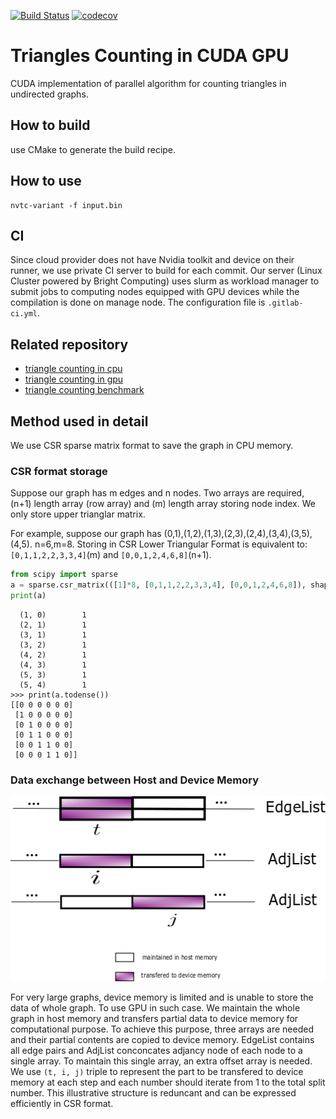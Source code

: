 [![Build Status](https://travis-ci.com/zhaofeng-shu33/triangle_counting_gpu.svg?branch=master)](https://travis-ci.com/zhaofeng-shu33/triangle_counting_gpu)
[![codecov](https://codecov.io/gh/zhaofeng-shu33/triangle_counting_gpu/branch/master/graph/badge.svg)](https://codecov.io/gh/zhaofeng-shu33/triangle_counting_gpu)

Triangles Counting in CUDA GPU
=========

CUDA implementation of parallel algorithm for counting triangles in undirected graphs.

## How to build
use CMake to generate the build recipe.

## How to use
```
nvtc-variant -f input.bin
```
## CI
Since cloud provider does not have Nvidia toolkit and device on their runner, we use private CI server to build for each commit.
Our server (Linux Cluster powered by Bright Computing) uses slurm as workload manager to submit jobs to computing nodes equipped with GPU devices while the 
compilation is done on manage node. The configuration file is `.gitlab-ci.yml`.

## Related repository
* [triangle counting in cpu](https://github.com/zhaofeng-shu33/triangle_counting)
* [triangle counting in gpu](https://github.com/adampolak/triangles)
* [triangle counting benchmark](https://github.com/zhaofeng-shu33/triangle_counting_benchmark)

## Method used in detail
We use CSR sparse matrix format to save the graph in CPU memory.
### CSR format storage
Suppose our graph has m edges and n nodes.
Two arrays are required, (n+1) length array
(row array) and (m) length array storing node index. We only store upper trianglar matrix.

For example, suppose our graph has (0,1),(1,2),(1,3),(2,3),(2,4),(3,4),(3,5),(4,5).
n=6,m=8.
Storing in CSR Lower Triangular Format is equivalent to:
`[0,1,1,2,2,3,3,4]`(m) and `[0,0,1,2,4,6,8]`(n+1).

```Python
from scipy import sparse
a = sparse.csr_matrix(([1]*8, [0,1,1,2,2,3,3,4], [0,0,1,2,4,6,8]), shape=(6,6))
print(a)
```

```shell
  (1, 0)        1
  (2, 1)        1
  (3, 1)        1
  (3, 2)        1
  (4, 2)        1
  (4, 3)        1
  (5, 3)        1
  (5, 4)        1
>>> print(a.todense())
[[0 0 0 0 0 0]
 [1 0 0 0 0 0]
 [0 1 0 0 0 0]
 [0 1 1 0 0 0]
 [0 0 1 1 0 0]
 [0 0 0 1 1 0]]
 ```

### Data exchange between Host and Device Memory
![png](method.png)

For very large graphs, device memory is limited and is unable to store the data of whole graph.
To use GPU in such case. We maintain the whole graph in host memory and transfers partial data to device memory for 
computational purpose. To achieve this purpose, three arrays are needed and their partial contents are copied to device memory.
EdgeList contains all edge pairs and AdjList conconcates adjancy node of each node to a single array.
To maintain this single array,
an extra offset array is needed. We use `(t, i, j)` triple to represent the part to be transfered to device memory at each step
and each number should iterate from 1 to the total split number.
This illustrative structure is reduncant and can be expressed efficiently in CSR format. 
